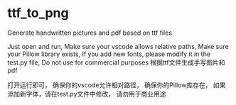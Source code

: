 # ttf_to_png
Generate handwritten pictures and pdf based on ttf files

Just open and run,
Make sure your vscode allows relative paths,
Make sure your Pillow library exists,
If you add new fonts, please modify it in the test.py file,
Do not use for commercial purposes
根据ttf文件生成手写图片和pdf

打开运行即可，
确保你的vscode允许相对路径，
确保你的Pillow库存在，
如果添加新字体，请在test.py文件中修改，
请勿用于商业用途
